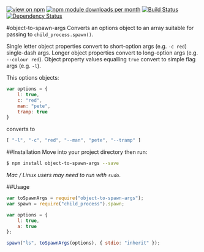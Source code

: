 [![view on npm](http://img.shields.io/npm/v/object-to-spawn-args.svg)](https://www.npmjs.org/package/object-to-spawn-args)
[![npm module downloads per month](http://img.shields.io/npm/dm/object-to-spawn-args.svg)](https://www.npmjs.org/package/object-to-spawn-args)
[![Build Status](https://travis-ci.org/75lb/object-to-spawn-args.svg?branch=master)](https://travis-ci.org/75lb/object-to-spawn-args)
[![Dependency Status](https://david-dm.org/75lb/object-to-spawn-args.svg)](https://david-dm.org/75lb/object-to-spawn-args)

#object-to-spawn-args
Converts an options object to an array suitable for passing to `child_process.spawn()`. 

Single letter object properties convert to short-option args (e.g. `-c red`) single-dash args. Longer object properties convert to long-option args (e.g. `--colour red`). Object property values equalling `true` convert to simple flag args (e.g. `-l`).

This options objects:
```js
var options = {
    l: true,
    c: "red",
    man: "pete",
    tramp: true
}
```

converts to 
```js
[ "-l", "-c", "red", "--man", "pete", "--tramp" ]
```

##Installation
Move into your project directory then run: 
```sh
$ npm install object-to-spawn-args --save
```
*Mac / Linux users may need to run with `sudo`*.


##Usage
```js
var toSpawnArgs = require("object-to-spawn-args");
var spawn = require("child_process").spawn;

var options = {
    l: true,
    a: true
};

spawn("ls", toSpawnArgs(options), { stdio: "inherit" });
```